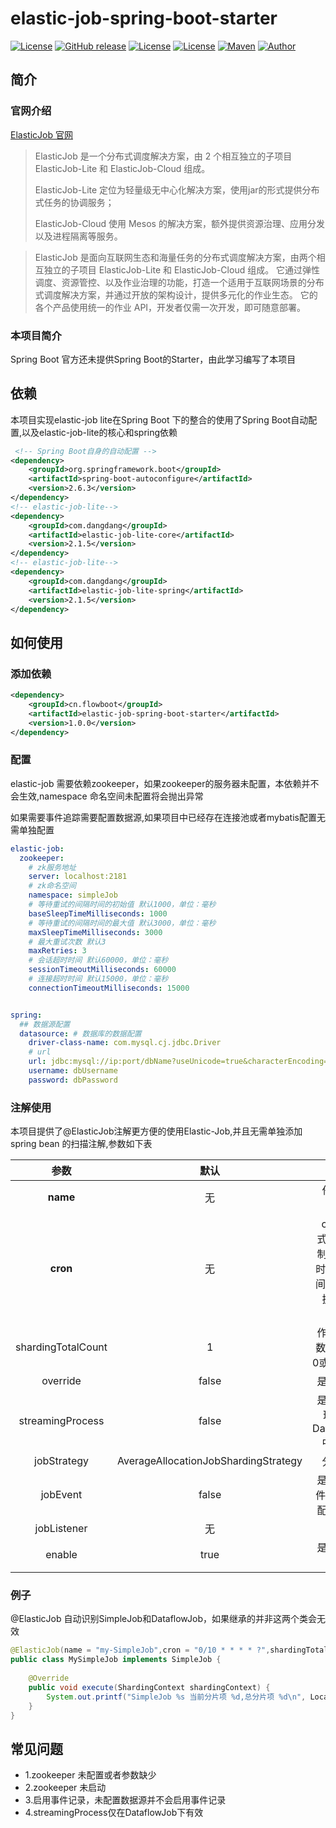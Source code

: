 # elastic-job-spring-boot-starter

[![License](https://img.shields.io/badge/license-Apache%202-4EB1BA.svg)](https://www.apache.org/licenses/LICENSE-2.0.html)
[![GitHub release](https://img.shields.io/github/v/release/lianjiatech/retrofit-spring-boot-starter.svg)](https://github.com/LianjiaTech/retrofit-spring-boot-starter/releases)
[![License](https://img.shields.io/badge/JDK-1.8+-4EB1BA.svg)](https://docs.oracle.com/javase/8/docs/index.html)
[![License](https://img.shields.io/badge/SpringBoot-2.6.3-green.svg)](https://docs.spring.io/spring-boot/docs/2.6.3/reference/htmlsingle/)
[![Maven](https://img.shields.io/badge/Maven-1.0.0-4EB1BA.svg)](https://docs.oracle.com/javase/8/docs/index.html)
[![Author](https://img.shields.io/badge/Author-VincentVic-orange.svg?style=flat-square)](https://gitee.com/Vincent-Vic)

## 简介

### 官网介绍
[ElasticJob 官网](https://shardingsphere.apache.org/elasticjob/index_zh.html)
> ElasticJob 是一个分布式调度解决方案，由 2 个相互独立的子项目 ElasticJob-Lite 和 ElasticJob-Cloud 组成。
> 
> ElasticJob-Lite 定位为轻量级无中心化解决方案，使用jar的形式提供分布式任务的协调服务；
> 
> ElasticJob-Cloud 使用 Mesos 的解决方案，额外提供资源治理、应用分发以及进程隔离等服务。

> ElasticJob 是面向互联网生态和海量任务的分布式调度解决方案，由两个相互独立的子项目 ElasticJob-Lite 和 ElasticJob-Cloud 组成。 它通过弹性调度、资源管控、以及作业治理的功能，打造一个适用于互联网场景的分布式调度解决方案，并通过开放的架构设计，提供多元化的作业生态。 它的各个产品使用统一的作业 API，开发者仅需一次开发，即可随意部署。

### 本项目简介
Spring Boot 官方还未提供Spring Boot的Starter，由此学习编写了本项目
## 依赖
本项目实现elastic-job lite在Spring Boot 下的整合的使用了Spring Boot自动配置,以及elastic-job-lite的核心和spring依赖
```xml
 <!-- Spring Boot自身的自动配置 -->
<dependency>
    <groupId>org.springframework.boot</groupId>
    <artifactId>spring-boot-autoconfigure</artifactId>
    <version>2.6.3</version>
</dependency>
<!-- elastic-job-lite-->
<dependency>
    <groupId>com.dangdang</groupId>
    <artifactId>elastic-job-lite-core</artifactId>
    <version>2.1.5</version>
</dependency>
<!-- elastic-job-lite-->
<dependency>
    <groupId>com.dangdang</groupId>
    <artifactId>elastic-job-lite-spring</artifactId>
    <version>2.1.5</version>
</dependency>
```
## 如何使用
### 添加依赖
```xml
<dependency>
    <groupId>cn.flowboot</groupId>
    <artifactId>elastic-job-spring-boot-starter</artifactId>
    <version>1.0.0</version>
</dependency>
```

### 配置
elastic-job 需要依赖zookeeper，如果zookeeper的服务器未配置，本依赖并不会生效,namespace 命名空间未配置将会抛出异常

如果需要事件追踪需要配置数据源,如果项目中已经存在连接池或者mybatis配置无需单独配置

```yaml
elastic-job:
  zookeeper:
    # zk服务地址
    server: localhost:2181
    # zk命名空间
    namespace: simpleJob
    # 等待重试的间隔时间的初始值 默认1000，单位：毫秒
    baseSleepTimeMilliseconds: 1000
    # 等待重试的间隔时间的最大值 默认3000，单位：毫秒
    maxSleepTimeMilliseconds: 3000
    # 最大重试次数 默认3
    maxRetries: 3
    # 会话超时时间 默认60000，单位：毫秒
    sessionTimeoutMilliseconds: 60000
    # 连接超时时间 默认15000，单位：毫秒
    connectionTimeoutMilliseconds: 15000


spring:
  ## 数据源配置
  datasource: # 数据库的数据配置
    driver-class-name: com.mysql.cj.jdbc.Driver
    # url
    url: jdbc:mysql://ip:port/dbName?useUnicode=true&characterEncoding=utf8&serverTimezone=GMT%2B8&useSSL=false
    username: dbUsername
    password: dbPassword
```

### 注解使用
本项目提供了@ElasticJob注解更方便的使用Elastic-Job,并且无需单独添加spring bean 的扫描注解,参数如下表

  参数   | 默认 | 描述  
  :----:  |:----:| :----:
**name** | 无 | 任务名称 【必填】 
**cron** | 无 | cron表达式，用于控制作业触发时间,默认每间隔10秒钟执行一次 【必填】 
shardingTotalCount | 1 | 作业分片总数 【不能为0或者小于0】
override | false | 是否可覆盖
streamingProcess | false | 是否流式处理 注: 在DataflowJob 中才有效
jobStrategy | AverageAllocationJobShardingStrategy | 分片策略
jobEvent | false | 是否支持事件记录,需要配置数据源
jobListener | 无 | 监听器
enable | true | 是否启用定时任务

### 例子
@ElasticJob 自动识别SimpleJob和DataflowJob，如果继承的并非这两个类会无效
```java
@ElasticJob(name = "my-SimpleJob",cron = "0/10 * * * * ?",shardingTotalCount = 2,override = true,jobEvent = true)
public class MySimpleJob implements SimpleJob {
    
    @Override
    public void execute(ShardingContext shardingContext) {
        System.out.printf("SimpleJob %s 当前分片项 %d,总分片项 %d\n", LocalTime.now(),shardingContext.getShardingItem(),shardingContext.getShardingTotalCount());
    }
}
```
## 常见问题
- 1.zookeeper 未配置或者参数缺少
- 2.zookeeper 未启动
- 3.启用事件记录，未配置数据源并不会启用事件记录
- 4.streamingProcess仅在DataflowJob下有效
